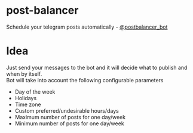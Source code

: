 # post-balancer
 Schedule your telegram posts automatically - [@postbalancer_bot](https://t.me/postbalancer_bot)

# Idea
 Just send your messages to the bot and it will decide what to publish and when by itself.\
 Bot will take into account the following configurable parameters
 - Day of the week
 - Holidays
 - Time zone
 - Custom preferred/undesirable hours/days
 - Maximum number of posts for one day/week
 - Minimum number of posts for one day/week